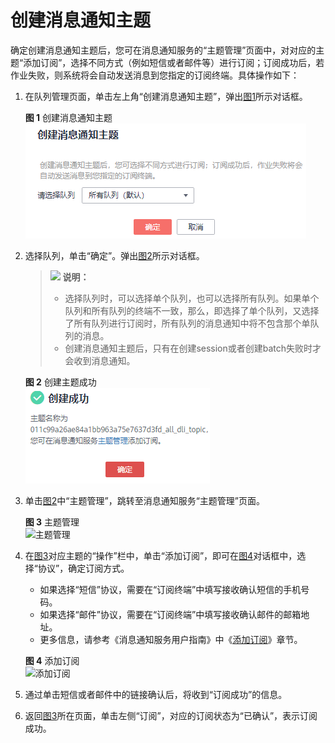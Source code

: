 # 创建消息通知主题<a name="dli_01_0421"></a>

确定创建消息通知主题后，您可在消息通知服务的“主题管理”页面中，对对应的主题“添加订阅”，选择不同方式（例如短信或者邮件等）进行订阅；订阅成功后，若作业失败，则系统将会自动发送消息到您指定的订阅终端。具体操作如下：

1.  在队列管理页面，单击左上角“创建消息通知主题”，弹出[图1](#fig969753431112)所示对话框。

    **图 1**  创建消息通知主题<a name="fig969753431112"></a>  
    ![](figures/创建消息通知主题.png "创建消息通知主题")

2.  选择队列，单击“确定”。弹出[图2](#fig12471323125315)所示对话框。

    >![](public_sys-resources/icon-note.gif) **说明：** 
    >-   选择队列时，可以选择单个队列，也可以选择所有队列。如果单个队列和所有队列的终端不一致，那么，即选择了单个队列，又选择了所有队列进行订阅时，所有队列的消息通知中将不包含那个单队列的消息。
    >-   创建消息通知主题后，只有在创建session或者创建batch失败时才会收到消息通知。

    **图 2**  创建主题成功<a name="fig12471323125315"></a>  
    ![](figures/创建主题成功.png "创建主题成功")

3.  单击[图2](#fig12471323125315)中“主题管理”，跳转至消息通知服务“主题管理”页面。

    **图 3**  主题管理<a name="fig361113238574"></a>  
    ![](figures/主题管理.png "主题管理")

4.  在[图3](#fig361113238574)对应主题的“操作”栏中，单击“添加订阅”，即可在[图4](#fig075918101718)对话框中，选择“协议”，确定订阅方式。

    -   如果选择“短信”协议，需要在“订阅终端”中填写接收确认短信的手机号码。
    -   如果选择“邮件”协议，需要在“订阅终端”中填写接收确认邮件的邮箱地址。
    -   更多信息，请参考《消息通知服务用户指南》中《[添加订阅](https://support.huaweicloud.com/usermanual-smn/smn_ug_0008.html)》章节。

    **图 4**  添加订阅<a name="fig075918101718"></a>  
    ![](figures/添加订阅.png "添加订阅")

5.  通过单击短信或者邮件中的链接确认后，将收到“订阅成功”的信息。
6.  返回[图3](#fig361113238574)所在页面，单击左侧“订阅”，对应的订阅状态为“已确认”，表示订阅成功。

